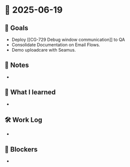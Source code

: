 # 📅 2025-06-19

## 🚀 Goals
- Deploy [[CG-729 Debug window communication]] to QA 
- Consolidate Documentation on Email Flows.
- Demo uploadcare with Seamus.

## 🧠 Notes
- 

## 🔁 What I learned
- 

## 🛠 Work Log
- 

## 🧱 Blockers
- 
